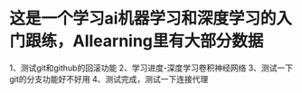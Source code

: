 # 这是一个学习ai机器学习和深度学习的入门跟练，AIlearning里有大部分数据
1、测试git和github的回滚功能
2、学习进度-深度学习卷积神经网络
3、测试一下git的分支功能好不好用
4、测试完成，测试一下连接代理